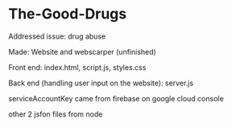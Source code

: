 # The-Good-Drugs

Addressed issue: drug abuse

Made: Website and webscarper (unfinished)

Front end: index.html, script.js, styles.css

Back end (handling user input on the website): server.js

serviceAccountKey came from firebase on google cloud console

other 2 jsfon files from node
